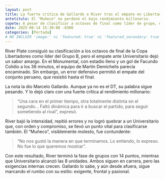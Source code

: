 ```yaml
---
layout: post
title: La fuerte crítica de Gallardo a River tras el empate en Libertadores.
antetitulo: El "Muñeco" no perdonó el bajo rendimiento millonario.
copete: A pesar de clasificar a octavos de final como líder de grupo, el empate de River Plate ante Universitario generó la dura reacción de Marcelo Gallardo, quien señaló falta de dinámica y errores defensivos.
date: 2025-06-14 15:30:00 -0300
categories: [Portada]
# NO INCLUIR 'image:' ni 'featured: true' ni 'featured_secondary: true' para este tipo de post
---
```


River Plate consiguió su clasificación a los octavos de final de la Copa Libertadores como líder del Grupo B, pero el empate ante Universitario dejó un sabor amargo. En el Monumental, con estadio lleno y un gol de Facundo Colidio a los 36 minutos, el equipo de Martín Demichelis parecía encaminado. Sin embargo, un error defensivo permitió el empate del conjunto peruano, que resistió hasta el final.

La nota la dio Marcelo Gallardo. Aunque ya no es el DT, su palabra sigue pesando. Y lo dejó claro con una fuerte crítica al rendimiento millonario:

> “Una cara en el primer tiempo, otra totalmente distinta en el segundo... Faltó dinámica para ir a buscar el partido, para seguir sometiendo al rival”, expresó.

River bajó la intensidad, repitió errores y no logró quebrar a un Universitario que, con orden y compromiso, se llevó un punto vital para clasificarse también. El “Muñeco”, visiblemente molesto, fue contundente:

> “No nos gustó la manera en que terminamos. Lo entiendo, lo expreso. No fue lo que queremos mostrar”.

Con este resultado, River terminó la fase de grupos con 14 puntos, mientras que Universitario alcanzó las 8 unidades. Ambos siguen en carrera, pero las exigencias internas crecen. Gallardo lo sabe, y aún desde afuera, sigue marcando el rumbo con su estilo: exigente, frontal y pasional.